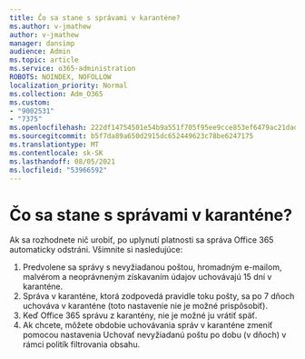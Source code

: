 ```yaml
---
title: Čo sa stane s správami v karanténe?
ms.author: v-jmathew
author: v-jmathew
manager: dansimp
audience: Admin
ms.topic: article
ms.service: o365-administration
ROBOTS: NOINDEX, NOFOLLOW
localization_priority: Normal
ms.collection: Adm_O365
ms.custom:
- "9002531"
- "7375"
ms.openlocfilehash: 222df14754501e54b9a551f705f95ee9cce853ef6479ac21dad4b01bdc5a96f8
ms.sourcegitcommit: b5f7da89a650d2915dc652449623c78be6247175
ms.translationtype: MT
ms.contentlocale: sk-SK
ms.lasthandoff: 08/05/2021
ms.locfileid: "53966592"
---
```

# <a name="what-happens-to-quarantined-messages"></a>Čo sa stane s správami v karanténe?

Ak sa rozhodnete nič urobiť, po uplynutí platnosti sa správa Office 365 automaticky odstráni. Všimnite si nasledujúce:

1. Predvolene sa správy s nevyžiadanou poštou, hromadným e-mailom, malvérom a neoprávneným získavaním údajov uchovávajú 15 dní v karanténe.
2. Správa v karanténe, ktorá zodpovedá pravidle toku pošty, sa po 7 dňoch uchováva v karanténe (toto nastavenie nie je možné prispôsobiť).
3. Keď Office 365 správu z karantény, nie je možné ju vrátiť späť.
4. Ak chcete, môžete obdobie uchovávania správ v karanténe zmeniť pomocou nastavenia Uchovať nevyžiadanú poštu po dobu (v dňoch) v rámci politík filtrovania obsahu.
